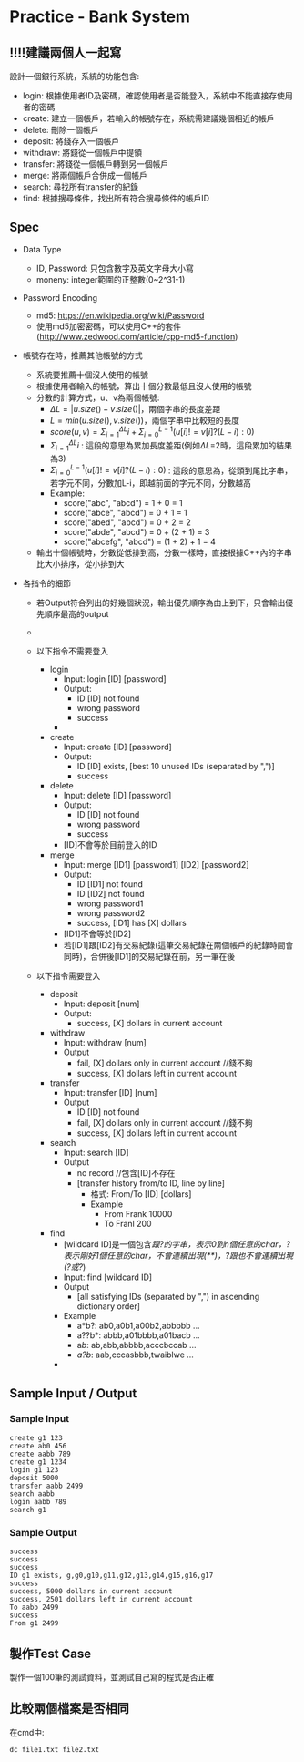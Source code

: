 # Practice - Bank System
## !!!!建議兩個人一起寫

設計一個銀行系統，系統的功能包含:
* login: 根據使用者ID及密碼，確認使用者是否能登入，系統中不能直接存使用者的密碼
* create: 建立一個帳戶，若輸入的帳號存在，系統需建議幾個相近的帳戶
* delete: 刪除一個帳戶
* deposit: 將錢存入一個帳戶
* withdraw: 將錢從一個帳戶中提領
* transfer: 將錢從一個帳戶轉到另一個帳戶
* merge: 將兩個帳戶合併成一個帳戶
* search: 尋找所有transfer的紀錄
* find: 根據搜尋條件，找出所有符合搜尋條件的帳戶ID

## Spec

* Data Type
    * ID, Password: 只包含數字及英文字母大小寫
    * moneny: integer範圍的正整數(0~2^31-1)

* Password Encoding
    * md5: https://en.wikipedia.org/wiki/Password
    * 使用md5加密密碼，可以使用C++的套件 (http://www.zedwood.com/article/cpp-md5-function)

* 帳號存在時，推薦其他帳號的方式
    * 系統要推薦十個沒人使用的帳號
    * 根據使用者輸入的帳號，算出十個分數最低且沒人使用的帳號
    * 分數的計算方式，u、v為兩個帳號:
        * $\Delta{L} = |u.size() - v.size()|$，兩個字串的長度差距
        * $L = min(u.size(), v.size())$，兩個字串中比較短的長度
        * $score(u,v) = \Sigma_{i=1}^{\Delta{L}} i + \Sigma_{i=0}^{L-1} (u[i]!=v[i]?(L-i):0)$
        * $\Sigma_{i=1}^{\Delta{L}} i$ : 這段的意思為累加長度差距(例如$\Delta{L}$=2時，這段累加的結果為3)
        * $\Sigma_{i=0}^{L-1} (u[i]!=v[i]?(L-i):0)$ : 這段的意思為，從頭到尾比字串，若字元不同，分數加L-i，即越前面的字元不同，分數越高
        * Example:
            * score("abc", "abcd") = 1 + 0 = 1 
            * score("abce", "abcd") = 0 + 1 = 1
            * score("abed", "abcd") = 0 + 2 = 2
            * score("abde", "abcd") = 0 + (2 + 1) = 3
            * score("abcefg", "abcd") = (1 + 2) + 1 = 4
    * 輸出十個帳號時，分數從低排到高，分數一樣時，直接根據C++內的字串比大小排序，從小排到大
    
* 各指令的細節
    * 若Output符合列出的好幾個狀況，輸出優先順序為由上到下，只會輸出優先順序最高的output
    *
    * 以下指令不需要登入
        * login
            * Input: login [ID] [password]
            * Output:
                * ID [ID] not found 
                * wrong password
                * success
            * 
        * create
            * Input: create [ID] [password]
            * Output:
                * ID [ID] exists, [best 10 unused IDs (separated by ",")]
                * success
        * delete
            * Input: delete [ID] [password]
            * Output:
                * ID [ID] not found
                * wrong password
                * success
            * [ID]不會等於目前登入的ID
        * merge
            * Input: merge [ID1] [password1] [ID2] [password2]
            * Output:
                * ID [ID1] not found
                * ID [ID2] not found
                * wrong password1
                * wrong password2
                * success, [ID1] has [X] dollars
            * [ID1]不會等於[ID2]
            * 若[ID1]跟[ID2]有交易紀錄(這筆交易紀錄在兩個帳戶的紀錄時間會同時)，合併後[ID1]的交易紀錄在前，另一筆在後
            
    * 以下指令需要登入
        * deposit
            * Input: deposit [num]
            * Output:
                * success, [X] dollars in current account
        * withdraw
            * Input: withdraw [num]
            * Output
                * fail, [X] dollars only in current account //錢不夠
                * success, [X] dollars left in current account
        * transfer
            * Input: transfer [ID] [num]
            * Output
                * ID [ID] not found
                * fail, [X] dollars only in current account //錢不夠
                * success, [X] dollars left in current account
        * search
            * Input: search [ID]
            * Output
                * no record //包含[ID]不存在
                * [transfer history from/to ID, line by line]
                    * 格式: From/To [ID] [dollars]
                    * Example
                        * From Frank 10000
                        * To Franl 200
        * find
            * [wildcard ID]是一個包含*跟?的字串，*表示0到n個任意的char，?表示剛好1個任意的char，*不會連續出現(**)，?跟*也不會連續出現(*?或?*)
            * Input: find [wildcard ID]
            * Output
                * [all satisfying IDs (separated by ",") in ascending dictionary order]
            * Example
                * a*b?:  ab0,a0b1,a00b2,abbbbb ...
                * a??b*: abbb,a01bbbb,a01bacb ...
                * a*b*: ab,abb,abbbb,acccbccab ...
                * *a?b*: aab,cccasbbb,twaiblwe ...
            * 

## Sample Input / Output

### Sample Input

    create g1 123
    create ab0 456
    create aabb 789
    create g1 1234
    login g1 123
    deposit 5000
    transfer aabb 2499
    search aabb
    login aabb 789
    search g1
    
### Sample Output

    success
    success
    success
    ID g1 exists, g,g0,g10,g11,g12,g13,g14,g15,g16,g17
    success
    success, 5000 dollars in current account
    success, 2501 dollars left in current account
    To aabb 2499
    success
    From g1 2499
    
## 製作Test Case

製作一個100筆的測試資料，並測試自己寫的程式是否正確

## 比較兩個檔案是否相同

在cmd中:

    dc file1.txt file2.txt


